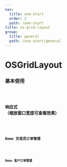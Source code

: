 ```yaml
---
nav:
  title: one-start
  order: 2
  path: /one-start
title: os-grid-layout
group:
  title: general
  path: /one-start/general
---
```


# OSGridLayout

### 基本使用

<code src="../demos/layout-grid/simple.tsx" />

### 响应式 （缩放窗口宽度可查看效果）

<code src="../demos/layout-grid/responsive.tsx" />

### Demo 交易员订单管理

<code src="../demos/layout-grid/order.tsx" />

### Demo 客户订单管理

<code src="../demos/layout-grid/client-order.tsx" /> 
 
<API exports='["Settings", "Layout", "GridLayoutProps", "ResponsiveLayoutProps"]'  src="../components/layout-grid/index.tsx" />
